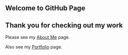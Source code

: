 ## Welcome to GitHub Page
## Thank you for checking out my work

Please see my [About Me](AboutMe.md) page.

Also see my [Portfolio](Portfolio.md) page.
